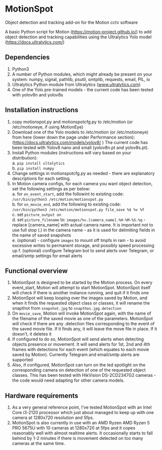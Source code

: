 # MotionSpot
Object detection and tracking add-on for the Motion cctv software

A basic Python script for Motion (https://motion-project.github.io/) to add object detection and tracking capabilities using the Ultralytics Yolo model (https://docs.ultralytics.com/)

## Dependencies
1. Python3
2. A number of Python modules, which might already be present on your system: numpy, signal, pathlib, psutil, smtplib, requests, email, PIL, io
3. Ultralytics Python module from Ultralytics (www.ultralytics.com)
4. One of the Yolo pre-trained models - the current code has been tested with yolov8n and yolov8s

## Installation instructions

1. copy motionspot.py and motionspotcfg.py to /etc/motion (or /etc/motioneye, if using MotionEye)
2. Download one of the Yolo models to /etc/motion (or /etc/motioneye) from here (lower down the page under Performance section): (https://docs.ultralytics.com/models/yolov8/ ) The current code has been tested with Yolov8 nano and small (yolov8n.pt and yolov8s.pt).
3. Install Python modules (instructions will vary based on your distribution):  
 a. `pip install ultalytics`  
 b. `pip install numpy`  
4. Change settings in motionspotcfg.py as needed - there are explanatory descriptions for each setting.
5. In Motion camera configs, for each camera you want object detection, set the following settings as per below:  
   a. for `on_event_start`, add the followint to existing code:  
   `/usr/bin/python3 /etc/motion/motionspot.py`  
   b. for `on_movie_end`, add the following to existing code:  
   `/usr/bin/python3 /etc/motion/motionspot.py file_save %$ %v %f`  
   c. set `picture_output on`  
   d. set `picture_filename` to: `images/%v.[camera_name].%H-%M-%S.%q` - replace [camera_name] with actual camera name. It is important not to use full stop (.) in the camera name - as it is used for delimiting fields in the name of saved snapshots  
   e. (optional) - configure `images` to mount off tmpfs in ram - to avoid excessive writes to permanent storage, and possibly speed processing up
   f. (optional) configure Telegram bot to send alerts over Telegram, or email/smtp settings for email alerts

## Functional overview

1. MotionSpot is designed to be started by the Motion process. On every event_start, Motion will attempt to start MotionSpot. MotionSpot itself will check if there is another instance running, and quit if it finds one
2. MotionSpot will keep looping over the images saved by Motion, and when it finds the requested object class or classes, it will rename the snapthot from `snapshot.jpg` to `snapthos.jpg.detection`
3. On `movie_save`, Motion will invoke MotionSpot again, with the name of the filename of the saved movie as one of the parameters. MotionSpot will check if there are any .detection files corresponding to the event of the saved movie file. If it finds any, it will leave the move file in place. If it doesn't, it deletes it
4. If configured to do so, MotionSpot will send alerts when detecting objects presence or movement. It will send alerts for 1st, 2nd and 4th frames with detections for each event (which equates to each movie saved by Motion). Currently Telegram and email/smtp alerts are supported
5. Also, if configured, MotionSpot can turn on the led spotlight on the corresponding camera on detection of one of the requested object classes. This has been tested with HikVision DS-2CD2347G2 cameras - the code would need adapting for other camera models.

## Hardware requirements

1. As a very general reference point, I've tested MotionSpot with an Intel Core i3-2120 processor which just about managed to keep up with one camera at 1280x720 resolution and 5fps.
2. MotionSpot is also currently in use with an AMD Ryzen AMD Ryzen 5 PRO 5675U with 10 cameras at 1280x720 at 5fps and it copes reasonably well with almost realtime alerts. It occasionally starts to fall behind by 1-2 minutes if there is movement detected on too many cameras at the same time.
